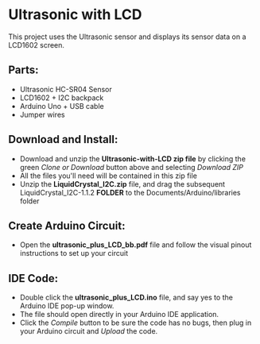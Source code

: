 # Ultrasonic with LCD
This project uses the Ultrasonic sensor and displays its sensor data on a LCD1602 screen.

## Parts:

- Ultrasonic HC-SR04 Sensor
- LCD1602 + I2C backpack
- Arduino Uno + USB cable
- Jumper wires
  
## Download and Install:

- Download and unzip the **Ultrasonic-with-LCD zip file** by clicking the green *Clone or Download* button above and selecting *Download ZIP* 
- All the files you'll need will be contained in this zip file
- Unzip the **LiquidCrystal_I2C.zip** file, and drag the subsequent LiquidCrystal_I2C-1.1.2 **FOLDER** to the Documents/Arduino/libraries folder  


## Create Arduino Circuit:
- Open the **ultrasonic_plus_LCD_bb.pdf** file and follow the visual pinout instructions to set up your circuit


## IDE Code:

- Double click the **ultrasonic_plus_LCD.ino** file, and say yes to the Arduino IDE pop-up window.
- The file should open directly in your Arduino IDE application.  
- Click the *Compile* button to be sure the code has no bugs, then plug in your Arduino circuit and *Upload* the code.




